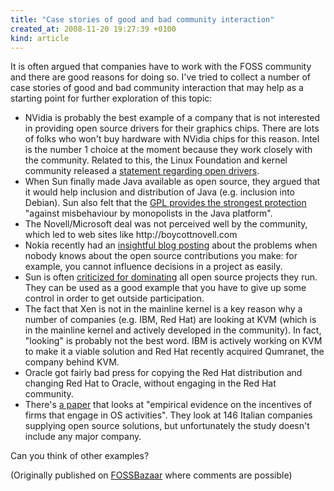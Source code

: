 ```yaml
---
title: "Case stories of good and bad community interaction"
created_at: 2008-11-20 19:27:39 +0100
kind: article
---
```


It is often argued that companies have to work with the FOSS community and
there are good reasons for doing so.  I've tried to collect a number of
case stories of good and bad community interaction that may help as a
starting point for further exploration of this topic:

<ul>

<li>NVidia is probably the best example of a company that is not interested
in providing open source drivers for their graphics chips.  There are lots
of folks who won't buy hardware with NVidia chips for this reason.  Intel
is the number 1 choice at the moment because they work closely with the
community.  Related to this, the Linux Foundation and kernel community
released a <a href =
"http://www.linuxfoundation.org/collaborate/workgroups/technical-advisory-board-tab/devicedriverstatement">statement
regarding open drivers</a>.</li>

<li>When Sun finally made Java available as open source, they argued that
it would help inclusion and distribution of Java (e.g. inclusion into
Debian).  Sun also felt that the <a href =
"http://www.linuxjournal.com/article/9624">GPL provides the strongest
protection</a> &quot;against misbehaviour by monopolists in the Java
platform&quot;.</li>

<li>The Novell/Microsoft deal was not perceived well by the community,
which led to web sites like http://boycottnovell.com</li>

<li>Nokia recently had an <a href =
"http://flors.wordpress.com/2008/06/16/nokia-the-unknown-open-source-contributor/">insightful
blog posting</a> about the problems when nobody knows about the open source
contributions you make: for example, you cannot influence decisions in a
project as easily.</li>

<li>Sun is often <a href = "http://lwn.net/Articles/280452/">criticized for
dominating</a> all open source projects they run.  They can be used as a
good example that you have to give up some control in order to get outside
participation.</li>

<li>The fact that Xen is not in the mainline kernel is a key reason why a
number of companies (e.g. IBM, Red Hat) are looking at KVM (which is in the
mainline kernel and actively developed in the community).  In fact,
"looking" is probably not the best word.  IBM is actively working on KVM to
make it a viable solution and Red Hat recently acquired Qumranet, the
company behind KVM.</li>

<li>Oracle got fairly bad press for copying the Red Hat distribution and
changing Red Hat to Oracle, without engaging in the Red Hat community.</li>

<li>There's <a href =
"http://firstmonday.org/ojs/index.php/fm/article/view/1242">a paper</a> that looks
at "empirical evidence on the incentives of firms that engage in OS
activities".  They look at 146 Italian companies supplying open source
solutions, but unfortunately the study doesn't include any major
company.</li>

</ul>

Can you think of other examples?

(Originally published on <a href = "https://fossbazaar.org/">FOSSBazaar</a>
where comments are possible)

